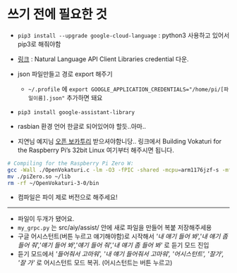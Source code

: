 # 쓰기 전에 필요한 것

- `pip3 install --upgrade google-cloud-language` : python3 사용하고 있어서 pip3로 해줘야함
- [링크](https://cloud.google.com/natural-language/docs/reference/libraries?hl=ko#client-libraries-install-python) : Natural Language API Client Libraries credential 다운.
- json 파일만들고 경로 export 해주기
	-  `~/.profile` 에 `export GOOGLE_APPLICATION_CREDENTIALS="/home/pi/[파일이름].json"` 추가하면 돼요

- `pip3 install google-assistant-library`

 
- rasbian 환경 언어 한글로 되어있어야 할듯..아마..

- 지연님 예지님 [오픈 보카투리](https://wolfpaulus.com/embedded/emotion-lamp/) 받으셔야함니당..
링크에서 Building Vokaturi for the Raspberry Pi’s 32bit Linux 여기부터 해주시면 됩니다. 

```bash
# Compiling for the Raspberry Pi Zero W:
gcc -Wall ./OpenVokaturi.c -lm -O3 -fPIC -shared -mcpu=arm1176jzf-s -mfpu=vfp -o piZero.so
mv ./piZero.so ~/lib
rm -rf ~/OpenVokaturi-3-0/bin

```
- 컴파일은 파이 제로 버전으로 해주세요!


---

- 파일이 두개가 됐어요.
- `my_grpc.py` 는  src/aiy/assist/ 안에 새로 파일을 만들어 복붙 저장해주세용
- 구글 어시스턴트(버튼 누르고 얘기해야함)로 시작해서 *'내 얘기 들어 봐','내 얘기 좀 들어 줘','얘기 들어 봐','얘기 들어 줘','내 얘기 좀 들어 봐'* 로 듣기 모드 진입
- 듣기 모드에서 *'들어줘서 고마워', '내 얘기 들어줘서 고마워', '어시스턴트', '잘가', '잘 가'* 로 어시스턴트 모드 복귀. (어시스턴트는 버튼 누르고)
